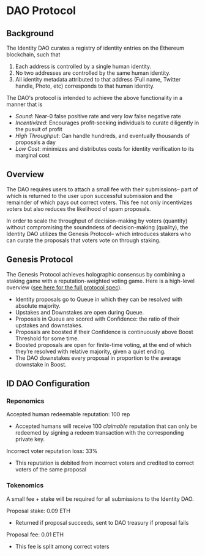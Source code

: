 # DAO Protocol

## Background
The Identity DAO curates a registry of identity entries on the Ethereum blockchain, such that

1. Each address is controlled by a single human identity.
2. No two addresses are controlled by the same human identity.
3. All identity metadata attributed to that address (Full name, Twitter handle, Photo, etc) corresponds to that human identity.

The DAO's protocol is intended to achieve the above functionality in a manner that is
- *Sound*: Near-0 false positive rate and very low false negative rate
- *Incentivized*: Encourages profit-seeking individuals to curate diligently in the pusuit of profit
- *High Throughput*: Can handle hundreds, and eventually thousands of proposals a day
- *Low Cost*: minimizes and distributes costs for identity verification to its marginal cost

## Overview
The DAO requires users to attach a small fee with their submissions– part of which is returned to the user upon successful submission and the remainder of which pays out correct voters. This fee not only incentivizes voters but also reduces the likelihood of spam proposals.

In order to scale the throughput of decision-making by voters (quantity) without compromising the soundndess of decision-making (quality), the Identity DAO utilizes the Genesis Protocol– which introduces stakers who can curate the proposals that voters vote on through staking.

## Genesis Protocol

The Genesis Protocol achieves holographic consensus by combining a staking game with a reputation-weighted voting game. Here is a high-level overview ([see here for the full protocol spec](https://docs.google.com/document/d/1b3UXvIDjxTVjS1nZNAn0umSY4DT5Y1yJeNHg07ny_5k/edit)).

- Identity proposals go to Queue in which they can be resolved with absolute majority.
- Upstakes and Downstakes are open during Queue.
- Proposals in Queue are scored with Confidence: the ratio of their upstakes and downstakes.
- Proposals are boosted if their Confidence is continuously above Boost Threshold for some time.
- Boosted proposals are open for finite-time voting, at the end of which they’re resolved with relative majority, given a quiet ending.
- The DAO downstakes every proposal in proportion to the average downstake in Boost.

## ID DAO Configuration

### Reponomics

Accepted human redeemable reputation: 100 rep

- Accepted humans will receive 100 *claimable* reputation that can only be redeemed by signing a redeem transaction with the corresponding private key.

Incorrect voter reputation loss: 33%

- This reputation is debited from incorrect voters and credited to correct voters of the same proposal

### Tokenomics

A small fee + stake will be required for all submissions to the Identity DAO. 

Proposal stake: 0.09 ETH

- Returned if proposal succeeds, sent to DAO treasury if proposal fails

Proposal fee: 0.01 ETH

- This fee is split among correct voters
